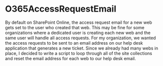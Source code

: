 # O365AccessRequestEmail
By default on SharePoint Online, the access request email for a new web gets set to the user who created that web. This may be fine for some organizations where a dedicated user is creating each new web and the same user will handle all access requests. For my organization, we wanted the access requests to be sent to an email address on our help desk application that generates a new ticket. Since we already had many webs in place, I decided to write a script to loop through all of the site collections and reset the email address for each web to our help desk email.
